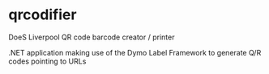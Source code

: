 # qrcodifier
DoeS Liverpool QR code barcode creator / printer

.NET application making use of the Dymo Label Framework to generate Q/R codes pointing to URLs
